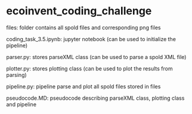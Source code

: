 # ecoinvent_coding_challenge
files: folder contains all spold files and corresponding png files

coding_task_3.5.ipynb: jupyter notebook (can be used to initialize the pipeline)

parser.py: stores parseXML class (can be used to parse a spold XML file)

plotter.py: stores plotting class (can be used to plot the results from parsing)

pipeline.py: pipeline parse and plot all spold files stored in files

pseudocode.MD: pseudocode describing parseXML class, plotting class and pipeline
